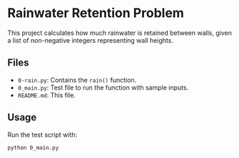 # Rainwater Retention Problem

This project calculates how much rainwater is retained between walls, given a list of non-negative integers representing wall heights.

## Files

- `0-rain.py`: Contains the `rain()` function.
- `0_main.py`: Test file to run the function with sample inputs.
- `README.md`: This file.

## Usage

Run the test script with:

```bash
python 0_main.py
